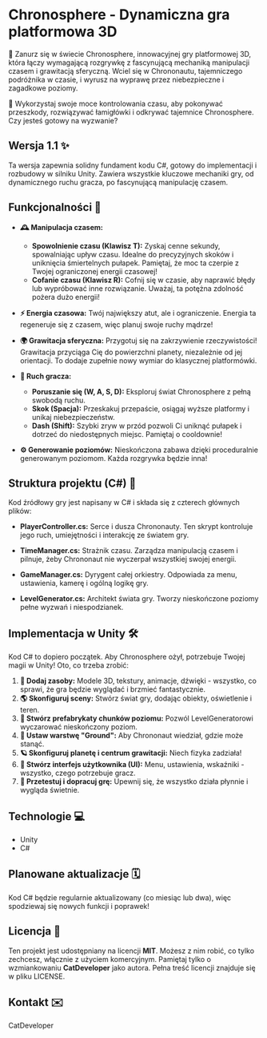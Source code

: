 # Chronosphere - Dynamiczna gra platformowa 3D

🚀 Zanurz się w  świecie Chronosphere,  innowacyjnej gry platformowej 3D,  która  łączy  wymagającą  rozgrywkę  z  fascynującą  mechaniką  manipulacji  czasem i grawitacją sferyczną.  Wciel  się w  Chrononautu,  tajemniczego  podróżnika  w  czasie, i  wyrusz na  wyprawę  przez  niebezpieczne  i  zagadkowe  poziomy.

🌌 Wykorzystaj  swoje  moce  kontrolowania  czasu, aby  pokonywać  przeszkody,  rozwiązywać  łamigłówki  i  odkrywać  tajemnice  Chronosphere.  Czy  jesteś  gotowy  na  wyzwanie?



## Wersja 1.1 ✨

Ta  wersja  zapewnia  solidny  fundament  kodu  C#,  gotowy  do  implementacji  i  rozbudowy  w  silniku  Unity.  Zawiera  wszystkie  kluczowe  mechaniki  gry,  od  dynamicznego  ruchu  gracza,  po  fascynującą  manipulację  czasem.


## Funkcjonalności 🚀

* **🕰️ Manipulacja czasem:**
    * **Spowolnienie czasu (Klawisz T):**  Zyskaj  cenne  sekundy,  spowalniając  upływ  czasu.  Idealne  do  precyzyjnych  skoków  i  uniknięcia  śmiertelnych  pułapek.  Pamiętaj,  że  moc  ta  czerpie  z  Twojej  ograniczonej  energii  czasowej!
    * **Cofanie czasu (Klawisz R):**  Cofnij  się  w  czasie,  aby  naprawić  błędy  lub  wypróbować  inne  rozwiązanie.  Uważaj,  ta  potężna  zdolność  pożera  dużo  energii!

* **⚡ Energia czasowa:**  Twój  największy  atut,  ale  i  ograniczenie.  Energia  ta  regeneruje  się  z  czasem,  więc  planuj  swoje  ruchy  mądrze!

* **🌍 Grawitacja sferyczna:**  Przygotuj  się  na  zakrzywienie  rzeczywistości!  Grawitacja  przyciąga  Cię  do  powierzchni  planety,  niezależnie  od  jej  orientacji.  To  dodaje  zupełnie  nowy  wymiar  do  klasycznej  platformówki.

* **🏃 Ruch gracza:**
    * **Poruszanie się (W, A, S, D):**  Eksploruj  świat  Chronosphere  z  pełną  swobodą  ruchu.
    * **Skok (Spacja):**  Przeskakuj  przepaście,  osiągaj  wyższe  platformy  i  unikaj  niebezpieczeństw.
    * **Dash (Shift):**  Szybki  zryw  w  przód  pozwoli  Ci  uniknąć  pułapek  i  dotrzeć  do  niedostępnych  miejsc.  Pamiętaj  o  cooldownie!


* **⚙️ Generowanie poziomów:**  Nieskończona  zabawa  dzięki  proceduralnie  generowanym  poziomom.  Każda  rozgrywka  będzie  inna!


## Struktura projektu (C#) 📂

Kod  źródłowy  gry  jest  napisany  w  C#  i  składa  się  z  czterech  głównych  plików:

* **PlayerController.cs:**  Serce  i  dusza  Chrononauty.  Ten  skrypt  kontroluje  jego  ruch,  umiejętności  i  interakcję  ze  światem  gry.

* **TimeManager.cs:**  Strażnik  czasu.  Zarządza  manipulacją  czasem  i  pilnuje,  żeby  Chrononaut  nie  wyczerpał  wszystkiej  swojej  energii.

* **GameManager.cs:**  Dyrygent  całej  orkiestry.  Odpowiada  za  menu,  ustawienia,  kamerę  i  ogólną  logikę  gry.

* **LevelGenerator.cs:**  Architekt  świata  gry.  Tworzy  nieskończone  poziomy  pełne  wyzwań  i  niespodzianek.


## Implementacja w Unity 🛠️

Kod  C#  to  dopiero  początek.  Aby  Chronosphere  ożył,  potrzebuje  Twojej  magii  w  Unity!  Oto,  co  trzeba  zrobić:

1. **🎨 Dodaj  zasoby:**  Modele  3D,  tekstury,  animacje,  dźwięki  -  wszystko,  co  sprawi,  że  gra  będzie  wyglądać  i  brzmieć  fantastycznie.
2. **🌎 Skonfiguruj  sceny:**  Stwórz  świat  gry,  dodając  obiekty,  oświetlenie  i  teren.
3. **🧩 Stwórz  prefabrykaty  chunków  poziomu:**  Pozwól  LevelGeneratorowi  wyczarować  nieskończony  poziom.
4. **🧱 Ustaw  warstwę  "Ground":**  Aby  Chrononaut  wiedział,  gdzie  może  stanąć.
5. **🪐 Skonfiguruj  planetę  i  centrum  grawitacji:**  Niech  fizyka  zadziała!
6. **📱 Stwórz  interfejs  użytkownika (UI):**  Menu,  ustawienia,  wskaźniki  -  wszystko,  czego  potrzebuje  gracz.
7. **🧪 Przetestuj  i  dopracuj  grę:**  Upewnij  się,  że  wszystko  działa  płynnie  i  wygląda  świetnie.


## Technologie 💻

* Unity
* C#


## Planowane aktualizacje 🗓️

Kod  C#  będzie  regularnie  aktualizowany  (co  miesiąc  lub  dwa),  więc  spodziewaj  się  nowych  funkcji  i  poprawek!


## Licencja 📜

Ten projekt jest udostępniany na licencji **MIT**.  Możesz z nim robić, co tylko zechcesz, włącznie z użyciem komercyjnym.  Pamiętaj tylko o  wzmiankowaniu  **CatDeveloper**  jako  autora.  Pełna treść licencji znajduje się w pliku LICENSE.


## Kontakt ✉️

CatDeveloper
